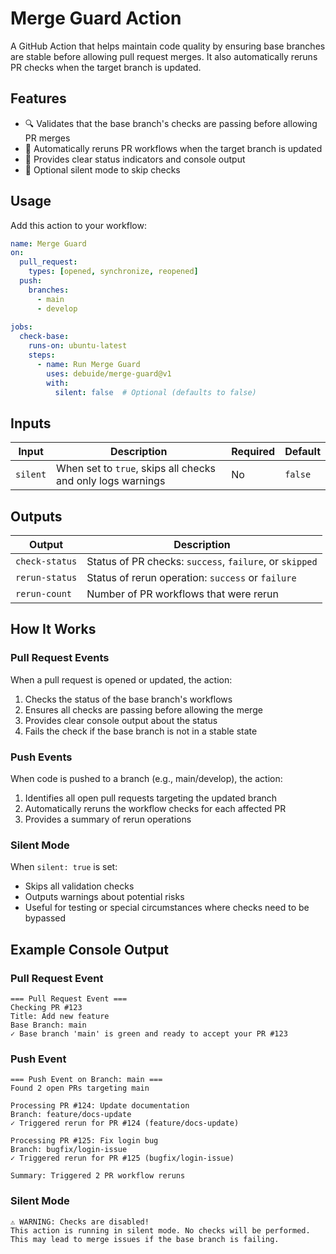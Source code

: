 # Merge Guard Action

A GitHub Action that helps maintain code quality by ensuring base branches are stable before allowing pull request merges. It also automatically reruns PR checks when the target branch is updated.

## Features

- 🔍 Validates that the base branch's checks are passing before allowing PR merges
- 🔄 Automatically reruns PR workflows when the target branch is updated
- 🚦 Provides clear status indicators and console output
- 🔕 Optional silent mode to skip checks

## Usage

Add this action to your workflow:

```yaml
name: Merge Guard
on: 
  pull_request:
    types: [opened, synchronize, reopened]
  push:
    branches:
      - main
      - develop
      
jobs:
  check-base:
    runs-on: ubuntu-latest
    steps:
      - name: Run Merge Guard
        uses: debuide/merge-guard@v1
        with:
          silent: false  # Optional (defaults to false)

```

## Inputs

| Input    | Description | Required | Default |
|----------|-------------|----------|---------|
| `silent` | When set to `true`, skips all checks and only logs warnings | No | `false` |

## Outputs

| Output | Description |
|--------|-------------|
| `check-status` | Status of PR checks: `success`, `failure`, or `skipped` |
| `rerun-status` | Status of rerun operation: `success` or `failure` |
| `rerun-count` | Number of PR workflows that were rerun |

## How It Works

### Pull Request Events

When a pull request is opened or updated, the action:
1. Checks the status of the base branch's workflows
2. Ensures all checks are passing before allowing the merge
3. Provides clear console output about the status
4. Fails the check if the base branch is not in a stable state

### Push Events

When code is pushed to a branch (e.g., main/develop), the action:
1. Identifies all open pull requests targeting the updated branch
2. Automatically reruns the workflow checks for each affected PR
3. Provides a summary of rerun operations

### Silent Mode

When `silent: true` is set:
- Skips all validation checks
- Outputs warnings about potential risks
- Useful for testing or special circumstances where checks need to be bypassed

## Example Console Output

### Pull Request Event
```
=== Pull Request Event ===
Checking PR #123
Title: Add new feature
Base Branch: main
✓ Base branch 'main' is green and ready to accept your PR #123
```

### Push Event
```
=== Push Event on Branch: main ===
Found 2 open PRs targeting main

Processing PR #124: Update documentation
Branch: feature/docs-update
✓ Triggered rerun for PR #124 (feature/docs-update)

Processing PR #125: Fix login bug
Branch: bugfix/login-issue
✓ Triggered rerun for PR #125 (bugfix/login-issue)

Summary: Triggered 2 PR workflow reruns
```

### Silent Mode
```
⚠️ WARNING: Checks are disabled!
This action is running in silent mode. No checks will be performed.
This may lead to merge issues if the base branch is failing.
```
